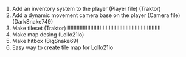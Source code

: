 1. Add an inventory system to the player (Player file) (Traktor)
2. Add a dynamic movement camera base on the player (Camera file) (DarkSnake749)
3. Make tileset (Traktor) !!!!!!!!!!!!!!!!!!!!!!!!!!!!!!!!!!!!!!!!!!!!!!!!!!!!!!!!!!!!!
4. Make map desing (Lollo21lo)
5. Make hitbox (BigSnake69)
6. Easy way to create tile map for Lollo21lo
